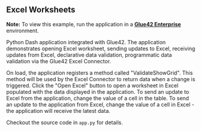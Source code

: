 ## Excel Worksheets

**Note:** To view this example, run the application in a [**Glue42 Enterprise**](../README.md) environment.

Python Dash application integrated with Glue42. The application demonstrates opening Excel worksheet, sending updates to Excel, receiving updates from Excel, declarative data validation, programmatic data validation via the Glue42 Excel Connector.
    
On load, the application registers a method called "ValidateShowGrid". This method will be used by the Excel Connector to return data when a change is triggered. Click the "Open Excel" button to open a worksheet in Excel populated with the data displayed in the application. To send an update to Excel from the application, change the value of a cell in the table. To send an update to the application from Excel, change the value of a cell in Excel - the application will receive the latest data.

Checkout the source code in `app.py` for details.